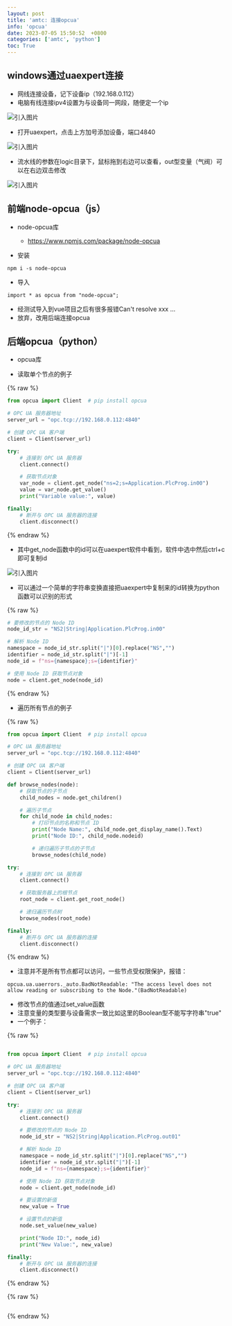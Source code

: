```yaml
---
layout: post
title: 'amtc: 连接opcua'
info: 'opcua'
date: 2023-07-05 15:50:52  +0800
categories: ['amtc', 'python']
toc: True
---
```


## windows通过uaexpert连接

- 网线连接设备，记下设备ip（192.168.0.112）
- 电脑有线连接ipv4设置为与设备同一网段，随便定一个ip

![引入图片]({{site.url}}/image/windows/2023-07-05-opcua/image_2.jpg)

- 打开uaexpert，点击上方加号添加设备，端口4840

![引入图片]({{site.url}}/image/windows/2023-07-05-opcua/image_1.jpg)

- 流水线的参数在logic目录下，鼠标拖到右边可以查看，out型变量（气阀）可以在右边双击修改

![引入图片]({{site.url}}/image/windows/2023-07-05-opcua/image_3.jpg)


## 前端node-opcua（js）

- node-opcua库
  - https://www.npmjs.com/package/node-opcua

- 安装

```
npm i -s node-opcua
```
- 导入

```
import * as opcua from "node-opcua";
```

- 经测试导入到vue项目之后有很多报错Can't resolve xxx ...
- 放弃，改用后端连接opcua


## 后端opcua（python）

- opcua库

- 读取单个节点的例子

{% raw %}
```py
from opcua import Client  # pip install opcua

# OPC UA 服务器地址
server_url = "opc.tcp://192.168.0.112:4840"

# 创建 OPC UA 客户端
client = Client(server_url)

try:
    # 连接到 OPC UA 服务器
    client.connect()

    # 获取节点对象
    var_node = client.get_node("ns=2;s=Application.PlcProg.in00")
    value = var_node.get_value()
    print("Variable value:", value)

finally:
    # 断开与 OPC UA 服务器的连接
    client.disconnect()
```
{% endraw %}

- 其中get_node函数中的id可以在uaexpert软件中看到，软件中选中然后ctrl+c即可复制id

![引入图片]({{site.url}}/image/windows/2023-07-05-opcua/image_4.jpg)

- 可以通过一个简单的字符串变换直接把uaexpert中复制来的id转换为python函数可以识别的形式

{% raw %}
```py
# 要修改的节点的 Node ID
node_id_str = "NS2|String|Application.PlcProg.in00"

# 解析 Node ID
namespace = node_id_str.split("|")[0].replace("NS","")
identifier = node_id_str.split("|")[-1]
node_id = f"ns={namespace};s={identifier}"

# 使用 Node ID 获取节点对象
node = client.get_node(node_id)
```
{% endraw %}


- 遍历所有节点的例子

{% raw %}
```py
from opcua import Client  # pip install opcua

# OPC UA 服务器地址
server_url = "opc.tcp://192.168.0.112:4840"

# 创建 OPC UA 客户端
client = Client(server_url)

def browse_nodes(node):
    # 获取节点的子节点
    child_nodes = node.get_children()

    # 遍历子节点
    for child_node in child_nodes:
        # 打印节点的名称和节点 ID
        print("Node Name:", child_node.get_display_name().Text)
        print("Node ID:", child_node.nodeid)

        # 递归遍历子节点的子节点
        browse_nodes(child_node)

try:
    # 连接到 OPC UA 服务器
    client.connect()

    # 获取服务器上的根节点
    root_node = client.get_root_node()

    # 递归遍历节点树
    browse_nodes(root_node)

finally:
    # 断开与 OPC UA 服务器的连接
    client.disconnect()
```
{% endraw %}


- 注意并不是所有节点都可以访问，一些节点受权限保护，报错：

```
opcua.ua.uaerrors._auto.BadNotReadable: "The access level does not allow reading or subscribing to the Node."(BadNotReadable)
```



- 修改节点的值通过set_value函数
- 注意变量的类型要与设备需求一致比如这里的Boolean型不能写字符串"true"
- 一个例子：

{% raw %}
```py

from opcua import Client  # pip install opcua

# OPC UA 服务器地址
server_url = "opc.tcp://192.168.0.112:4840"

# 创建 OPC UA 客户端
client = Client(server_url)

try:
    # 连接到 OPC UA 服务器
    client.connect()

    # 要修改的节点的 Node ID
    node_id_str = "NS2|String|Application.PlcProg.out01"

    # 解析 Node ID
    namespace = node_id_str.split("|")[0].replace("NS","")
    identifier = node_id_str.split("|")[-1]
    node_id = f"ns={namespace};s={identifier}"

    # 使用 Node ID 获取节点对象
    node = client.get_node(node_id)

    # 要设置的新值
    new_value = True

    # 设置节点的新值
    node.set_value(new_value)

    print("Node ID:", node_id)
    print("New Value:", new_value)

finally:
    # 断开与 OPC UA 服务器的连接
    client.disconnect()

```
{% endraw %}


{% raw %}
```
```
{% endraw %}